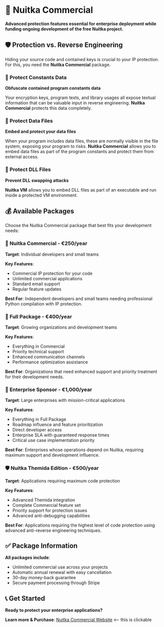 # 🏢 Nuitka Commercial

**Advanced protection features essential for enterprise deployment while funding ongoing development of the free Nuitka project.**

## 🛡️ Protection vs. Reverse Engineering

Hiding your source code and contained keys is crucial to your IP protection. For this, you need the **Nuitka Commercial** package.

### 🔐 Protect Constants Data
**Obfuscate contained program constants data**

Your encryption keys, program texts, and library usages all expose textual information that can be valuable input in reverse engineering. **Nuitka Commercial** protects this data completely.

### 📁 Protect Data Files
**Embed and protect your data files**

When your program includes data files, these are normally visible in the file system, exposing your program to risks. **Nuitka Commercial** allows you to embed data files as part of the program constants and protect them from external access.

### 🔧 Protect DLL Files
**Prevent DLL swapping attacks**

**Nuitka VM** allows you to embed DLL files as part of an executable and run inside a protected VM environment.

## 💰 Available Packages

Choose the Nuitka Commercial package that best fits your development needs:

### 🥉 Nuitka Commercial - €250/year
**Target**: Individual developers and small teams

**Key Features**:
- Commercial IP protection for your code
- Unlimited commercial applications
- Standard email support
- Regular feature updates

**Best For**: Independent developers and small teams needing professional Python compilation with IP protection.

### 🥈 Full Package - €400/year
**Target**: Growing organizations and development teams

**Key Features**:
- Everything in Commercial
- Priority technical support
- Enhanced communication channels
- Performance optimization assistance

**Best For**: Organizations that need enhanced support and priority treatment for their development needs.

### 🥇 Enterprise Sponsor - €1,000/year
**Target**: Large enterprises with mission-critical applications

**Key Features**:
- Everything in Full Package
- Roadmap influence and feature prioritization
- Direct developer access
- Enterprise SLA with guaranteed response times
- Critical use case implementation priority

**Best For**: Enterprises whose operations depend on Nuitka, requiring maximum support and development influence.

### 🛡️ Nuitka Themida Edition - €500/year
**Target**: Applications requiring maximum code protection

**Key Features**:
- Advanced Themida integration
- Complete Commercial feature set
- Priority support for protection issues
- Advanced anti-debugging capabilities

**Best For**: Applications requiring the highest level of code protection using advanced anti-reverse engineering techniques.

## ✅ Package Information

**All packages include**:
- Unlimited commercial use across your projects
- Automatic annual renewal with easy cancellation
- 30-day money-back guarantee
- Secure payment processing through Stripe

## 📞 Get Started

**Ready to protect your enterprise applications?**

**Learn more & Purchase**: [Nuitka Commercial Website](https://krrt7.github.io/Nuitka-Website-MkDocs/commercial/purchase/) <-- this is clickable

